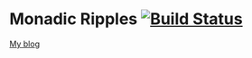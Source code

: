 # Monadic Ripples [![Build Status](https://travis-ci.org/guillaume-nargeot/guillaume-nargeot.github.io.png?branch=master)](https://travis-ci.org/guillaume-nargeot/guillaume-nargeot.github.io)

[My blog](http://guillaume-nargeot.github.io/ "Monadic Ripples")




